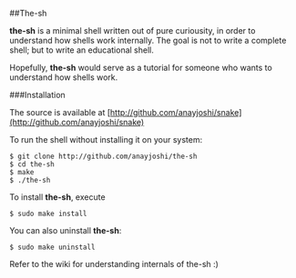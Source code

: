##The-sh

**the-sh** is a minimal shell written out of pure curiousity, in order to understand how shells work internally. The goal is not to write a complete shell; but to write an educational shell.

Hopefully, **the-sh** would serve as a tutorial for someone who wants to understand how shells work.

###Installation

The source is available at [http://github.com/anayjoshi/snake](http://github.com/anayjoshi/snake)

To run the shell without installing it on your system:

```
$ git clone http://github.com/anayjoshi/the-sh
$ cd the-sh
$ make
$ ./the-sh
```

To install **the-sh**, execute

```
$ sudo make install
```

You can also uninstall **the-sh**:

```
$ sudo make uninstall
```

Refer to the wiki for understanding internals of the-sh :)